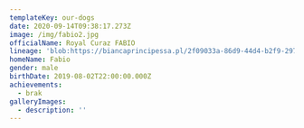 ```yaml
---
templateKey: our-dogs
date: 2020-09-14T09:38:17.273Z
image: /img/fabio2.jpg
officialName: Royal Curaz FABIO
lineage: 'blob:https://biancaprincipessa.pl/2f09033a-86d9-44d4-b2f9-297a46ffb8b2'
homeName: Fabio
gender: male
birthDate: 2019-08-02T22:00:00.000Z
achievements:
  - brak
galleryImages:
  - description: ''
---
```


